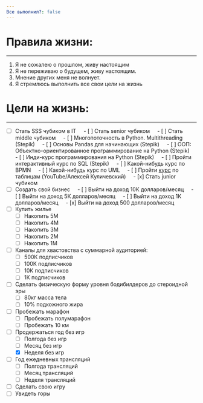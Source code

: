 ```yaml
---
Все выполнил?: false
---
```

# Правила жизни:  
****
1. Я не сожалею о прошлом, живу настоящим
2. Я не переживаю о будущем, живу настоящим.
3. Мнение других меня не волнует.
4. Я стремлюсь выполнить все свои цели на жизнь
# Цели на жизнь: 
---
- [ ] Стать SSS чубиком в IT
    - [ ] Стать senior чубиком
    - [ ] Стать middle чубиком
	    - [ ] Многопоточность в Python. Multithreading (Stepik)
	    - [ ] Основы Pandas для начинающих (Stepik)
	    - [ ] ООП: Объектно-ориентированное программирование на Python (Stepik)
	    - [ ] Инди-курс программирования на Python (Stepik)
	    - [ ] Пройти интерактивный курс по SQL (Stepik)
	    - [ ] Какой-нибудь курс по BPMN 
	    - [ ] Какой-нибудь курс по UML 
	    - [ ] Пройти [курс]() по таблицам (YouTube/Алексей Куличевский)
    - [x] Стать junior чубиком
- [ ] Создать свой бизнес
    - [ ] Выйти на доход 10К долларов/месяц
    - [ ] Выйти на доход 5К долларов/месяц
    - [ ] Выйти на доход 1К долларов/месяц
    - [x] Выйти на доход 500 долларов/месяц
- [ ] Купить жилье
	- [ ] Накопить 5М
	- [ ] Накопить 4М
	- [ ] Накопить 3М
	- [ ] Накопить 2М
	- [ ] Накопить 1М
- [ ] Каналы для хвастовства с суммарной аудиторией:
	- [ ] 500К подписчиков
	- [ ] 100К подписчиков
	- [ ] 10К подписчиков
	- [ ] 1К подписчиков
- [ ] Сделать физическую форму уровня бодибилдеров до стероидной эры
	- [ ] 80кг масса тела
	- [ ] 10% подкожного жира
- [ ] Пробежать марафон
	- [ ] Пробежать полумарафон
	- [ ] Пробежать 10 км
- [ ] Продержаться год без игр
	- [ ] Полгода без игр
	- [ ] Месяц без игр
	- [x] Неделя без игр
- [ ] Год ежедневных трансляций
	- [ ] Полгода трансляций
	- [ ] Месяц трансляций
	- [ ] Неделя трансляций
- [ ] Сделать свою игру
- [ ] Увидеть горы

